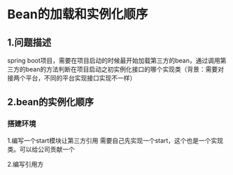 # Bean的加载和实例化顺序

## 1.问题描述
spring boot项目，需要在项目启动的时候最开始加载第三方的bean，通过调用第三方的bean的方法判断在项目启动之初实例化接口的哪个实现类（背景：需要对接两个平台，不同的平台实现接口实现不一样）

## 2.bean的实例化顺序

### 搭建环境
1.编写一个start模块让第三方引用
需要自己先实现一个start，这个也是一个实现类。可以给公司贡献一个


2.编写引用方






